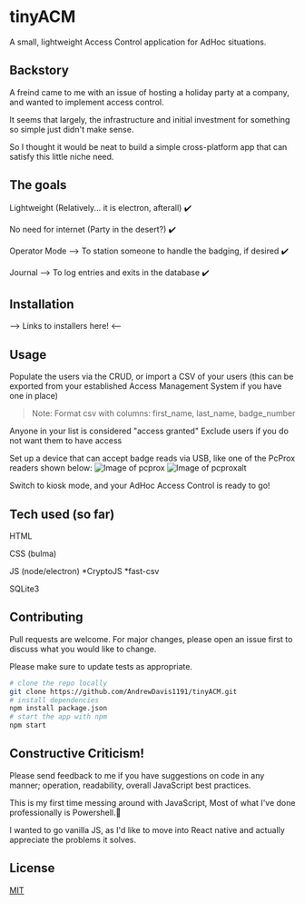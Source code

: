 # tinyACM
A small, lightweight Access Control application for AdHoc situations.

## Backstory
A freind came to me with an issue of hosting a holiday party at a company, and wanted to implement access control.

It seems that largely, the infrastructure and initial investment for something so simple just didn't make sense.

So I thought it would be neat to build a simple cross-platform app that can satisfy this little niche need.

## The goals
Lightweight (Relatively... it is electron, afterall) :heavy_check_mark:

No need for internet (Party in the desert?) :heavy_check_mark:

Operator Mode --> To station someone to handle the badging, if desired :heavy_check_mark:

Journal --> To log entries and exits in the database :heavy_check_mark:

## Installation
--> Links to installers here! <--

## Usage
Populate the users via the CRUD, or import a CSV of your users (this can be exported from your established Access Management System if you have one in place)

>Note: Format csv with columns: first_name, last_name, badge_number

Anyone in your list is considered "access granted"
Exclude users if you do not want them to have access

Set up a device that can accept badge reads via USB, like one of the PcProx readers shown below:
![Image of pcprox](https://github.com/AndrewDavis1191/PicoACM-Electron/blob/master/images/pscprox%20reader.png)
![Image of pcproxalt](https://github.com/AndrewDavis1191/PicoACM-Electron/blob/master/images/pcprox%20reader%20alt.png)

Switch to kiosk mode, and your AdHoc Access Control is ready to go!

## Tech used (so far)
HTML

CSS (bulma)

JS (node/electron)
*CryptoJS
*fast-csv
  
SQLite3

## Contributing
Pull requests are welcome. For major changes, please open an issue first to discuss what you would like to change.

Please make sure to update tests as appropriate.

```bash
# clone the repo locally
git clone https://github.com/AndrewDavis1191/tinyACM.git
# install dependencies
npm install package.json
# start the app with npm
npm start
```

## Constructive Criticism!
Please send feedback to me if you have suggestions on code in any manner; operation, readability, overall JavaScript best practices.

This is my first time messing around with JavaScript, Most of what I've done professionally is Powershell.:poop:

I wanted to go vanilla JS, as I'd like to move into React native and actually appreciate the problems it solves.

## License
[MIT](https://choosealicense.com/licenses/mit/)
